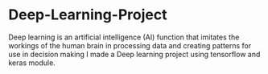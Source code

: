 # Deep-Learning-Project
Deep learning is an artificial intelligence (AI) function that imitates the workings of the human brain in processing data and creating patterns for use in decision making I made a Deep learning project using tensorflow and keras module.
